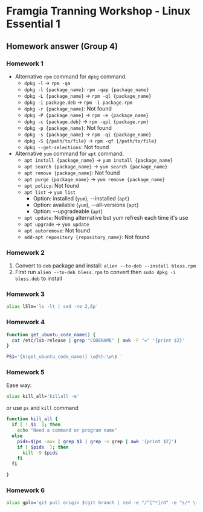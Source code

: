 # Framgia Tranning Workshop - Linux Essential 1
## Homework answer (Group 4)

### Homework 1
- Alternative `rpm` command for `dpkg` command.
  - `dpkg -l` -> `rpm -qa`
  - `dpkg -l {package_name}`: `rpm -qap {package_name}`
  - `dpkg -L {package_name}` -> `rpm -ql {package_name}`
  - `dpkg -i package.deb` -> `rpm -i package.rpm`
  - `dpkg -r {package_name}`: Not found
  - `dpkg -P {package_name}` -> `rpm -e {package_name}`
  - `dpkg -c {package.deb}` -> `rpm -qpl {package.rpm}`
  - `dpkg -p {package_name}`: Not found
  - `dpkg -s {package_name}` -> `rpm -qi {package_name}`
  - `dpkg -S {/path/to/file}` -> `rpm -qf {/path/to/file}`
  - `dpkg --get-selections`: Not found
- Alternative `yum` command for `apt` command.
  - `apt install {package_name}` -> `yum install {package_name}`
  - `apt search {package_name}` -> `yum search {package_name}`
  - `apt remove {package_name}`: Not found
  - `apt purge {package_name}` -> `yum remove {package_name}`
  - `apt policy`: Not found
  - `apt list` -> `yum list`
    - Option: installed (`yum`), --installed (`apt`)
    - Option: available (`yum`), --all-versions (`apt`)
    - Option: --upgradeable (`apt`)
  - `apt update`: Nothing alternative but yum refresh each time it's use
  - `apt upgrade` -> `yum update`
  - `apt autoremove`: Not found
  - `add-apt repository {repository_name}`: Not found


### Homework 2
1. Convert to `deb` package and install: `alien --to-deb --install bless.rpm`
2. First run `alien --to-deb bless.rpm` to convert then `sudo dpkg -i bless.deb` to install

### Homework 3
```bash
alias l5lm='ls -lt | sed -ne 2,6p' 
```

### Homework 4
```bash
function get_ubuntu_code_name() {
  cat /etc/lsb-release | grep "CODENAME" | awk -F "=" '{print $2}'
}

PS1='{$(get_ubuntu_code_name)} \u@\h:\w\$ '
```

### Homework 5
Ease way:
```bash
alias kill_all='killall -e'
```
or use `ps` and `kill` command
```bash
function kill_all {
  if [ ! $1  ]; then
    echo "Need a command or program name"
  else
    pids=$(ps -aux | grep $1 | grep -v grep | awk '{print $2}')
    if [ $pids  ]; then
      kill -9 $pids
    fi
  fi

}
```

### Homework 6
```bash
alias gplo='git pull origin $(git branch | sed -e "/^[^*]/d" -e "s/* \(.*\)/\1/")'
```
